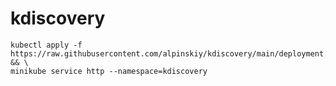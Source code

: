 # kdiscovery

```console
kubectl apply -f https://raw.githubusercontent.com/alpinskiy/kdiscovery/main/deployment.yml && \
minikube service http --namespace=kdiscovery
```
